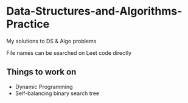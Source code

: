# Data-Structures-and-Algorithms-Practice

My solutions to DS & Algo problems

File names can be searched on Leet code directly

## Things to work on
- Dynamic Programming
- Self-balancing binary search tree